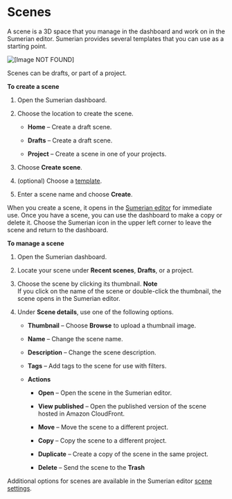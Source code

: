 # Scenes<a name="dashboard-scenes"></a>

A scene is a 3D space that you manage in the dashboard and work on in the Sumerian editor\. Sumerian provides several templates that you can use as a starting point\.

![\[Image NOT FOUND\]](http://docs.aws.amazon.com/sumerian/latest/userguide/)

Scenes can be drafts, or part of a project\.

**To create a scene**

1. Open the Sumerian dashboard\.

1. Choose the location to create the scene\.

   + **Home** – Create a draft scene\.

   + **Drafts** – Create a draft scene\.

   + **Project** – Create a scene in one of your projects\.

1. Choose **Create scene**\.

1. \(optional\) Choose a [template](dashboard-templates.md)\.

1. Enter a scene name and choose **Create**\.

When you create a scene, it opens in the [Sumerian editor](sumerian-editor.md) for immediate use\. Once you have a scene, you can use the dashboard to make a copy or delete it\. Choose the Sumerian icon in the upper left corner to leave the scene and return to the dashboard\.

**To manage a scene**

1. Open the Sumerian dashboard\.

1. Locate your scene under **Recent scenes**, **Drafts**, or a project\.

1. Choose the scene by clicking its thumbnail\.
**Note**  
If you click on the name of the scene or double\-click the thumbnail, the scene opens in the Sumerian editor\.

1. Under **Scene details**, use one of the following options\.

   + **Thumbnail** – Choose **Browse** to upload a thumbnail image\.

   + **Name** – Change the scene name\.

   + **Description** – Change the scene description\.

   + **Tags** – Add tags to the scene for use with filters\.

   + **Actions**

     + **Open** – Open the scene in the Sumerian editor\.

     + **View published** – Open the published version of the scene hosted in Amazon CloudFront\.

     + **Move** – Move the scene to a different project\.

     + **Copy** – Copy the scene to a different project\.

     + **Duplicate** – Create a copy of the scene in the same project\.

     + **Delete** – Send the scene to the **Trash** 

Additional options for scenes are available in the Sumerian editor [scene settings](sumerian-scene.md)\.